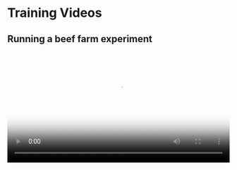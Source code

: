 # Training Videos

## Running a beef farm experiment

<video id="beefFarm" src="../firstBeef.mp4" controls width="100%" poster="../beefExperiment.png"></video>


